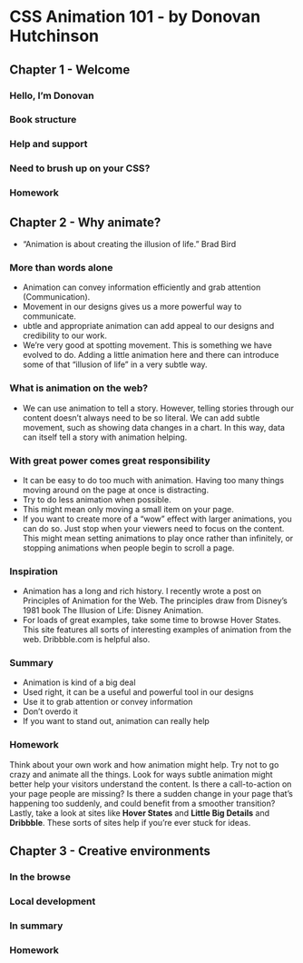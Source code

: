 # CSS Animation 101 - by Donovan Hutchinson

## Chapter 1 - Welcome
### Hello, I’m Donovan
### Book structure
### Help and support
### Need to brush up on your CSS?
### Homework



## Chapter 2 - Why animate?
- “Animation is about creating the illusion of life.” Brad Bird

### More than words alone
- Animation can convey information efficiently and grab attention (Communication).
- Movement in our designs gives us a more powerful way to communicate.
- ubtle and appropriate animation can add appeal to our designs and credibility to our work.
- We’re very good at spotting movement. This is something we have evolved to do. Adding a little animation here and there can introduce some of that “illusion of life” in a very subtle way.

### What is animation on the web?
- We can use animation to tell a story. However,
telling stories through our content doesn’t always need to be so literal. We can add subtle movement, such as showing data changes in a chart. In this way, data can itself tell a story with animation helping.

### With great power comes great responsibility
- It can be easy to do too much with animation. Having too many things moving around on the page at once is distracting.
- Try to do less animation when possible.
- This might mean only moving a small item on your page.
- If you want to create more of a “wow” effect with larger animations, you can do so. Just stop when your viewers need to focus on the content. This might mean setting animations to play once rather than infinitely, or stopping animations when people begin to scroll a page.


### Inspiration
- Animation has a long and rich history. I recently wrote a post on Principles of Animation for the Web. The principles draw from Disney’s 1981 book The Illusion of Life: Disney Animation.
- For loads of great examples, take some time to browse Hover States. This site features all sorts of interesting examples of animation from the web. Dribbble.com is helpful also.

### Summary
- Animation is kind of a big deal
- Used right, it can be a useful and powerful tool in our designs
- Use it to grab attention or convey information
- Don’t overdo it
- If you want to stand out, animation can really help

### Homework
Think about your own work and how animation might help.
Try not to go crazy and animate all the things. Look for ways subtle animation might better help your visitors understand the content. Is there a call-to-action on your page people are missing? Is there a sudden change in your page that’s happening too suddenly, and could benefit from a smoother transition?
Lastly, take a look at sites like **Hover States** and **Little Big Details** and **Dribbble**. These sorts of sites help if you’re ever stuck for ideas.



## Chapter 3 - Creative environments
### In the browse
### Local development
### In summary
### Homework
